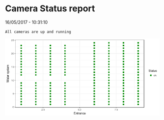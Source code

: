 Camera Status report
================
16/05/2017 - 10:31:10

    All cameras are up and running

![](camreport_files/figure-markdown_github/unnamed-chunk-2-1.png)
